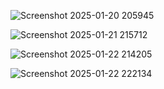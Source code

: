 
![Screenshot 2025-01-20 205945](https://github.com/user-attachments/assets/d056462d-731c-4319-b674-35ba64cc53f4)



![Screenshot 2025-01-21 215712](https://github.com/user-attachments/assets/d0cbe454-09ae-414e-9230-7404e484d0b0)



![Screenshot 2025-01-22 214205](https://github.com/user-attachments/assets/9058e084-a6d1-47a4-b244-4bea78988bb9)



![Screenshot 2025-01-22 222134](https://github.com/user-attachments/assets/75b10b02-2b64-4672-a5ec-2f8ef26b0d37)

